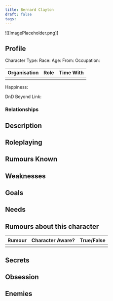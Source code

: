 ```yaml
---
title: Bernard Clayton
draft: false
tags:
---
```

![[ImagePlaceholder.png]]

## Profile
Character Type: 
Race: 
Age:
From:
Occupation:

| Organisation | Role | Time With |
| ------------ | ---- | --------- |
|              |      |           |
Happiness:

DnD Beyond Link:
### Relationships
## Description

## Roleplaying

## Rumours Known

## Weaknesses

## Goals

## Needs

## Rumours about this character 

| Rumour | Character Aware? | True/False |
| ------ | ---------------- | ---------- |
|        |                  |            |
## Secrets

## Obsession

## Enemies



